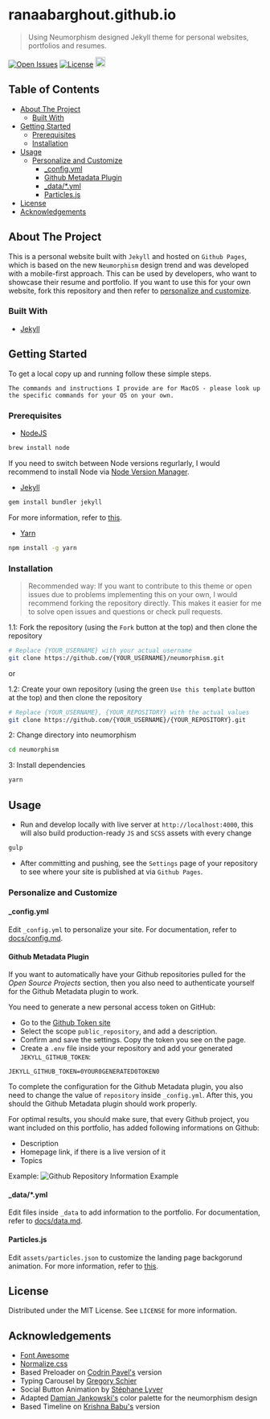 # ranaabarghout.github.io <!-- omit in toc -->

> Using Neumorphism designed Jekyll theme for personal websites, portfolios and resumes.

[![Open Issues](https://badgen.net/github/open-issues/longpdo/neumorphism)](https://github.com/longpdo/neumorphism/issues)
[![License](https://badgen.net/github/license/longpdo/neumorphism)](LICENSE)
<a href="https://jekyll-themes.com">
    <img src="https://img.shields.io/badge/featured%20on-JT-red.svg" height="20" alt="Jekyll Themes Shield" >
</a>

<!-- TABLE OF CONTENTS -->
## Table of Contents <!-- omit in toc -->

* [About The Project](#about-the-project)
  * [Built With](#built-with)
* [Getting Started](#getting-started)
  * [Prerequisites](#prerequisites)
  * [Installation](#installation)
* [Usage](#usage)
  * [Personalize and Customize](#personalize-and-customize)
    * [_config.yml](#_configyml)
    * [Github Metadata Plugin](#github-metadata-plugin)
    * [_data/*.yml](#_datayml)
    * [Particles.js](#particlesjs)
* [License](#license)
* [Acknowledgements](#acknowledgements)

<!-- ABOUT THE PROJECT -->

## About The Project

This is a personal website built with `Jekyll` and hosted on `Github Pages`, which is based on the new `Neumorphism` design trend and was developed with a mobile-first approach. This can be used by developers, who want to showcase their resume and portfolio. If you want to use this for your own website, fork this repository and then refer to [personalize and customize](#personalize-and-customize).

### Built With

* [Jekyll](https://jekyllrb.com/)

<!-- GETTING STARTED -->

## Getting Started

To get a local copy up and running follow these simple steps.

`The commands and instructions I provide are for MacOS - please look up the specific commands for your OS on your own.`

### Prerequisites

* [NodeJS](https://nodejs.org/en/)

```sh
brew install node
```

If you need to switch between Node versions regurlarly, I would recommend to install Node via [Node Version Manager](https://github.com/nvm-sh/nvm/blob/master/README.md#manual-install).

* [Jekyll](https://jekyllrb.com/)

```sh
gem install bundler jekyll
```

For more information, refer to [this](https://jekyllrb.com/docs/installation/).

* [Yarn](https://yarnpkg.com/)

```sh
npm install -g yarn
```

### Installation

> Recommended way: If you want to contribute to this theme or open issues due to problems implementing this on your own, I would recommend forking the repository directly. This makes it easier for me to solve open issues and questions or check pull requests.

1.1: Fork the repository (using the `Fork` button at the top) and then clone the repository

```sh
# Replace {YOUR_USERNAME} with your actual username
git clone https://github.com/{YOUR_USERNAME}/neumorphism.git
```

or

1.2: Create your own repository (using the green `Use this template` button at the top) and then clone the repository

```sh
# Replace {YOUR_USERNAME}, {YOUR_REPOSITORY} with the actual values
git clone https://github.com/{YOUR_USERNAME}/{YOUR_REPOSITORY}.git
```

2: Change directory into neumorphism

```sh
cd neumorphism
```

3: Install dependencies

```sh
yarn
```

<!-- USAGE EXAMPLES -->

## Usage

* Run and develop locally with live server at `http://localhost:4000`, this will also build production-ready `JS` and `SCSS` assets with every change

```sh
gulp
```

* After committing and pushing, see the `Settings` page of your repository to see where your site is published at via `Github Pages`.

### Personalize and Customize

#### _config.yml

Edit `_config.yml` to personalize your site. For documentation, refer to [docs/config.md](https://github.com/longpdo/neumorphism/blob/master/docs/config.md).

#### Github Metadata Plugin

If you want to automatically have your Github repositories pulled for the *Open Source Projects* section, then you also need to authenticate yourself for the Github Metadata plugin to work.

You need to generate a new personal access token on GitHub:

* Go to the [Github Token site](https://github.com/settings/tokens/new)
* Select the scope `public_repository`, and add a description.
* Confirm and save the settings. Copy the token you see on the page.
* Create a `.env` file inside your repository and add your generated `JEKYLL_GITHUB_TOKEN`:

```text
JEKYLL_GITHUB_TOKEN=0YOUR0GENERATED0TOKEN0
```

To complete the configuration for the Github Metadata plugin, you also need to change the value of `repository` inside `_config.yml`. After this, you should the Github Metadata plugin should work properly.

For optimal results, you should make sure, that every Github project, you want included on this portfolio, has added following informations on Github:

* Description
* Homepage link, if there is a live version of it
* Topics

Example:
![Github Repository Information Example][github-repo-info]

#### _data/*.yml

Edit files inside `_data` to add information to the portfolio. For documentation, refer to [docs/data.md](https://github.com/longpdo/neumorphism/blob/master/docs/data.md).

#### Particles.js

Edit `assets/particles.json` to customize the landing page backgorund animation. For more information, refer to [this](https://github.com/VincentGarreau/particles.js/#options).

<!-- CONTRIBUTING -->

<!-- LICENSE -->

## License

Distributed under the MIT License. See `LICENSE` for more information.

<!-- ACKNOWLEDGEMENTS -->

## Acknowledgements

* [Font Awesome](https://fontawesome.com/)
* [Normalize.css](https://necolas.github.io/normalize.css/)
* Based Preloader on [Codrin Pavel's](https://codepen.io/zerospree/pen/aCjAz) version
* Typing Carousel by [Gregory Schier](https://codepen.io/gschier/pen/jkivt)
* Social Button Animation by [Stéphane Lyver](https://codepen.io/wouwi/pen/Lwrmi)
* Adapted [Damian Jankowski's](https://codepen.io/dolaron/pen/rNadmOE) color palette for the neumorphism design
* Based Timeline on [Krishna Babu's](https://codepen.io/krishnab/pen/OPwqbW) version

<!-- MARKDOWN LINKS & IMAGES -->

[github-repo-info]: https://raw.githubusercontent.com/longpdo/neumorphism/master/docs/github-repo-info.png
